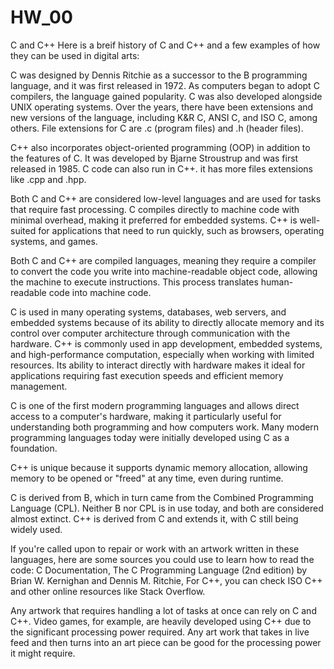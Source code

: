 # HW_00
C and C++
Here is a breif history of C and C++ and a few examples of how they can be used in digital arts:

C was designed by Dennis Ritchie as a successor to the B programming language, and it was first released in 1972. As computers began to adopt C compilers, the language gained popularity. C was also developed alongside UNIX operating systems. Over the years, there have been extensions and new versions of the language, including K&R C, ANSI C, and ISO C, among others. File extensions for C are .c (program files) and .h (header files).

C++ also incorporates object-oriented programming (OOP) in addition to the features of C. It was developed by Bjarne Stroustrup and was first released in 1985. C code can also run in C++. it has more files extensions like .cpp and .hpp. 

Both C and C++ are considered low-level languages and are used for tasks that require fast processing. C compiles directly to machine code with minimal overhead, making it preferred for embedded systems. C++ is well-suited for applications that need to run quickly, such as browsers, operating systems, and games.

Both C and C++ are compiled languages, meaning they require a compiler to convert the code you write into machine-readable object code, allowing the machine to execute instructions. This process translates human-readable code into machine code.

C is used in many operating systems, databases, web servers, and embedded systems because of its ability to directly allocate memory and its control over computer architecture through communication with the hardware. C++ is commonly used in app development, embedded systems, and high-performance computation, especially when working with limited resources. Its ability to interact directly with hardware makes it ideal for applications requiring fast execution speeds and efficient memory management.

C is one of the first modern programming languages and allows direct access to a computer's hardware, making it particularly useful for understanding both programming and how computers work. Many modern programming languages today were initially developed using C as a foundation.

C++ is unique because it supports dynamic memory allocation, allowing memory to be opened or "freed" at any time, even during runtime.

C is derived from B, which in turn came from the Combined Programming Language (CPL). Neither B nor CPL is in use today, and both are considered almost extinct. C++ is derived from C and extends it, with C still being widely used.

If you're called upon to repair or work with an artwork written in these languages, here are some sources you could use to learn how to read the code: C Documentation, The C Programming Language (2nd edition) by Brian W. Kernighan and Dennis M. Ritchie, For C++, you can check ISO C++ and other online resources like Stack Overflow.

Any artwork that requires handling a lot of tasks at once can rely on C and C++. Video games, for example, are heavily developed using C++ due to the significant processing power required. Any art work that takes in live feed and then turns into an art piece can be good for the processing power it might require. 

